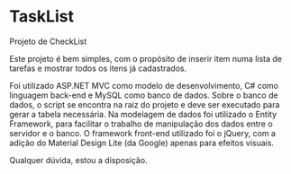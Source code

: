 # TaskList
Projeto de CheckList

Este projeto é bem simples, com o propósito de inserir item numa lista de tarefas e mostrar todos os itens já cadastrados.

Foi utilizado ASP.NET MVC como modelo de desenvolvimento, C# como linguagem back-end e MySQL como banco de dados.
Sobre o banco de dados, o script se encontra na raiz do projeto e deve ser executado para gerar a tabela necessária.
Na modelagem de dados foi utilizado o Entity Framework, para facilitar o trabalho de manipulação dos dados entre o servidor e o banco.
O framework front-end utilizado foi o jQuery, com a adição do Material Design Lite (da Google) apenas para efeitos visuais.

Qualquer dúvida, estou a disposição.
